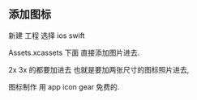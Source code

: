 ## 添加图标
新建 工程  选择 ios swift

Assets.xcassets 下面 直接添加图片进去.

2x 3x 的都要加进去   也就是要加两张尺寸的图标照片进去,

图标制作 用 app icon gear 免费的.


